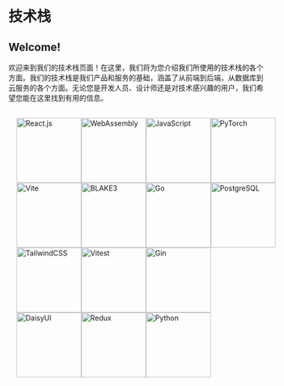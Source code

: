 # 技术栈

## Welcome!
欢迎来到我们的技术栈页面！在这里，我们将为您介绍我们所使用的技术栈的各个方面。我们的技术栈是我们产品和服务的基础，涵盖了从前端到后端，从数据库到云服务的各个方面。无论您是开发人员、设计师还是对技术感兴趣的用户，我们希望您能在这里找到有用的信息。
<div style="margin:1rem;display: inline-block; columns: 4; gap:0; align-items: center; justify-items: center;">
    <img src="https://img.shields.io/badge/React.js-61DAFB?style=for-the-badge&logo=react&logoColor=black" alt="React.js" style="width: 8rem; height: auto;"/>
    <img src="https://img.shields.io/badge/Vite-646CFF?style=for-the-badge&logo=vite&logoColor=white" alt="Vite" style="width: 8rem; height: auto;"/>
    <img src="https://img.shields.io/badge/TailwindCSS-06B6D4?style=for-the-badge&logo=tailwind-css&logoColor=white" alt="TailwindCSS" style="width: 8rem; height: auto;"/>
    <img src="https://img.shields.io/badge/DaisyUI-3A82F8?style=for-the-badge&logo=daisyui&logoColor=white" alt="DaisyUI" style="width: 8rem; height: auto;"/>
    <img src="https://img.shields.io/badge/WebAssembly-654FF0?style=for-the-badge&logo=webassembly&logoColor=white" alt="WebAssembly" style="width: 8rem; height: auto;"/>
    <img src="https://img.shields.io/badge/Rust-3D7EAA?style=for-the-badge&logo=rust&logoColor=white" alt="BLAKE3" style="width: 8rem; height: auto;"/>
    <img src="https://img.shields.io/badge/Vitest-4D7C0F?style=for-the-badge&logo=vitest&logoColor=white" alt="Vitest" style="width: 8rem; height: auto;"/>
    <img src="https://img.shields.io/badge/Redux-764ABC?style=for-the-badge&logo=redux&logoColor=white" alt="Redux" style="width: 8rem; height: auto;"/>
    <img src="https://img.shields.io/badge/JavaScript-F7DF1E?style=for-the-badge&logo=javascript&logoColor=black" alt="JavaScript" style="width: 8rem; height: auto;"/>
    <img src="https://img.shields.io/badge/Go-00ADD8?style=for-the-badge&logo=go&logoColor=white" alt="Go" style="width: 8rem; height: auto;"/>
    <img src="https://img.shields.io/badge/Gin-008ECF?style=for-the-badge&logo=gin&logoColor=white" alt="Gin" style="width: 8rem; height: auto;"/>
    <img src="https://img.shields.io/badge/Python-3776AB?style=for-the-badge&logo=python&logoColor=white" alt="Python" style="width: 8rem; height: auto;"/>
    <img src="https://img.shields.io/badge/PyTorch-EE4C2C?style=for-the-badge&logo=pytorch&logoColor=white" alt="PyTorch" style="width: 8rem; height: auto;"/>
    <img src="https://img.shields.io/badge/PostgreSQL-316192?style=for-the-badge&logo=postgresql&logoColor=white" alt="PostgreSQL" style="width: 8rem; height: auto;"/>
</div>